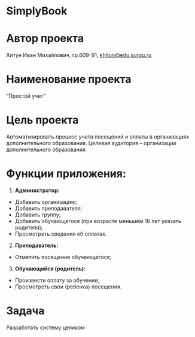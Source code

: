 # SimplyBook
# Автор проекта
Хитун Иван Михайлович, гр.609-91, khitun@edu.surgu.ru  
# Наименование проекта
“Простой учет”
# Цель проекта
Автоматизировать процесс учета посещений и оплаты в организациях дополнительного образования. Целевая аудитория – организации дополнительного образования
# Функции приложения:
  1.	**Администратор:**  
- Добавить организацию;   
- Добавить преподавателя;  
- Добавить группу;  
-	Добавить обучающегося (при возрасте меньшем 18 лет указать родителя);  
-	Просмотреть сведения об оплатах.   
  2. **Преподаватель:**    
-	Отметить посещение обучающегося;  
  3.	**Обучающийся (родитель):**  
-	Произвести оплату за обучение;  
-	Просмотреть свои (ребенка) посещения.
# Задача
Разработать систему целиком
